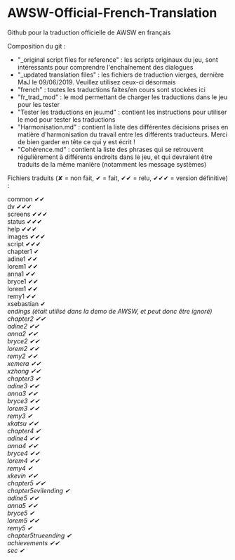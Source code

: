 # AWSW-Official-French-Translation
Github pour la traduction officielle de AWSW en français

Composition du git :<br/>
- "_original script files for reference" : les scripts originaux du jeu, sont intéressants pour comprendre l'enchaînement des dialogues
- "_updated translation files" : les fichiers de traduction vierges, dernière MaJ le 09/06/2019. Veuillez utilisez ceux-ci désormais
- "french" : toutes les traductions faites/en cours sont stockées ici
- "fr_trad_mod" : le mod permettant de charger les traductions dans le jeu pour les tester
- "Tester les traductions en jeu.md" : contient les instructions pour utiliser le mod pour tester les traductions
- "Harmonisation.md" : contient la liste des différentes décisions prises en matière d'harmonisation du travail entre les différents traducteurs. Merci de bien garder en tête ce qui y est écrit !
- "Cohérence.md" : contient la liste des phrases qui se retrouvent régulièrement à différents endroits dans le jeu, et qui devraient être traduits de la même manière (notamment les message systèmes)

Fichiers traduits (✘ = non fait, ✔ = fait, ✔✔ = relu, ✔✔✔ = version définitive) :

common ✔✔<br/>
dv ✔✔✔<br/>
screens ✔✔✔<br/>
status ✔✔✔<br/>
help ✔✔✔<br/>
images ✔✔✔<br/>
script ✔✔✔<br/>
chapter1 ✔<br/>
adine1 ✔✔<br/>
lorem1 ✔✔<br/>
anna1 ✔✔<br/>
bryce1 ✔✔<br/>
lorem1 ✔✔<br/>
remy1 ✔✔<br/>
xsebastian ✔<br/>
<i>endings (était utilisé dans la demo de AWSW, et peut donc être ignoré)<i/><br/>
chapter2 ✔✔<br/>
adine2 ✔✔<br/>
anna2 ✔✔<br/>
bryce2 ✔✔<br/>
lorem2 ✔✔<br/>
remy2 ✔✔<br/>
xemera ✔✔<br/>
xzhong ✔✔<br/>
chapter3 ✔<br/>
adine3 ✔✔<br/>
anna3 ✔✔<br/>
bryce3 ✔✔<br/>
lorem3 ✔✔<br/>
remy3 ✔<br/>
xkatsu ✔✔<br/>
chapter4 ✔<br/>
adine4 ✔✔<br/>
anna4 ✔✔<br/>
bryce4 ✔✔<br/>
lorem4 ✔✔<br/>
remy4 ✔<br/>
xkevin ✔✔<br/>
chapter5 ✔✔<br/>
chapter5evilending ✔<br/>
adine5 ✔✔<br/>
anna5 ✔✔<br/>
bryce5 ✔<br/>
lorem5 ✔✔<br/>
remy5 ✔<br/>
chapter5trueending ✔<br/>
achievements ✔✔<br/>
sec ✔<br/>
